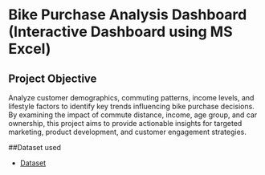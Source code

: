 # Bike Purchase Analysis Dashboard (Interactive Dashboard using MS Excel)
## Project Objective
Analyze customer demographics, commuting patterns, income levels, and lifestyle factors to identify key trends influencing bike purchase decisions. By examining the impact of commute distance, income, age group, and car ownership, this project aims to provide actionable insights for targeted marketing, product development, and customer engagement strategies.

##Dataset used
- <a href="https://github.com/Fathimathu-swafa/Bike-Purchase-Analysis-Dashboard/blob/main/Raw%20Dataset.xlsx">Dataset</a>

